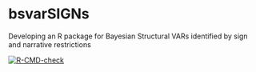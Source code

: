 
<!-- README.md is generated from README.Rmd. Please edit that file -->

# bsvarSIGNs

Developing an R package for Bayesian Structural VARs identified by sign
and narrative restrictions

<!-- badges: start -->

[![R-CMD-check](https://github.com/bsvars/bsvarSIGNs/actions/workflows/R-CMD-check.yaml/badge.svg)](https://github.com/bsvars/bsvarSIGNs/actions/workflows/R-CMD-check.yaml)
<!-- badges: end -->

